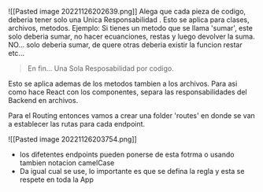 ![[Pasted image 20221126202639.png]]
Alega que cada pieza de codigo, deberia tener solo una Unica Responsabilidad .
Esto se aplica para clases, archivos, metodos.
Ejemplo:
Si tienes un metodo que se llama 'sumar', este solo deberia sumar, no hacer ecuanciones, restas y luego devolver la suma. NO... solo deberia sumar, de quere otras deberia existir la funcion restar etc...

> En fin... Una Sola Resposabilidad por codigo.


Esto se aplica ademas de los metodos tambien a los archivos. Para asi como hace React con los componentes, separa las responsabilidades del Backend en archivos.

Para el Routing entonces vamos a crear una folder 'routes' en donde se van a establecer las rutas para cada endpoint.

![[Pasted image 20221126203754.png]]
- los difetentes endpoints pueden ponerse de esta fotrma o usando tambien notacion camelCase
- Da igual cual se use, lo importante es que se defina la regla y esta se respete en toda la App




